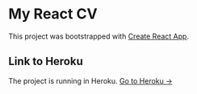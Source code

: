 # My React CV

This project was bootstrapped with [Create React App](https://github.com/facebook/create-react-app).

## Link to Heroku

The project is running in Heroku. [Go to Heroku ->](https://cv-hanna.herokuapp.com/)
